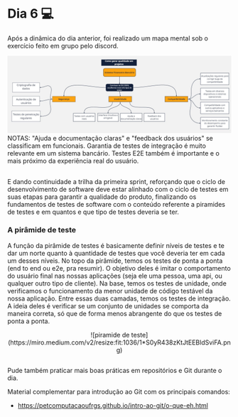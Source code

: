 # Dia 6 💻

Após a dinâmica do dia anterior, foi realizado um mapa mental sob o exercício feito em grupo pelo discord.

<img src="/assets/mapa_mental.jpg">
NOTAS: "Ajuda e documentação claras" e "feedback dos usuários" se classificam em funcionais.
Garantia de testes de integração é muito relevante em um sistema bancário. 
Testes E2E também é importante e o mais próximo da experiência real do usuário.

##

E dando continuidade a trilha da primeira sprint, reforçando que o ciclo de desenvolvimento de software deve estar alinhado com o ciclo de testes em suas etapas para garantir a qualidade do produto, finalizando os fundamentos de testes de software com o conteúdo referente a piramides de testes e em quantos e que tipo de testes deveria se ter.

### A pirâmide de teste

A função da pirâmide de testes é basicamente definir níveis de testes e te dar um norte quanto à quantidade de testes que você deveria ter em cada um desses níveis. No topo da pirâmide, temos os testes de ponta a ponta (end to end ou e2e, pra resumir). O objetivo deles é imitar o comportamento do usuário final nas nossas aplicações (seja ele uma pessoa, uma api, ou qualquer outro tipo de cliente).
Na base, temos os testes de unidade, onde verificamos o funcionamento da menor unidade de código testável da nossa aplicação.
Entre essas duas camadas, temos os testes de integração. A ideia deles é verificar se um conjunto de unidades se comporta da maneira correta, só que de forma menos abrangente do que os testes de ponta a ponta.

<div align="center">
![piramide de teste](https://miro.medium.com/v2/resize:fit:1036/1*S0yR438zKtJtEEBldSviFA.png)
</div>

##

Pude também praticar mais boas práticas em repositórios e Git durante o dia.

Material complementar para introdução ao Git com os principais comandos:

- https://petcomputacaoufrgs.github.io/intro-ao-git/o-que-eh.html
